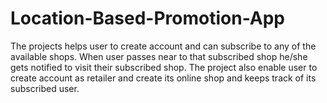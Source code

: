 # Location-Based-Promotion-App
The projects helps user to create account and can subscribe to any of the available shops. When user passes near to that subscribed shop he/she gets notified to visit their subscribed shop. The project also enable user to create account as retailer and create its online shop and keeps track of its subscribed user.
